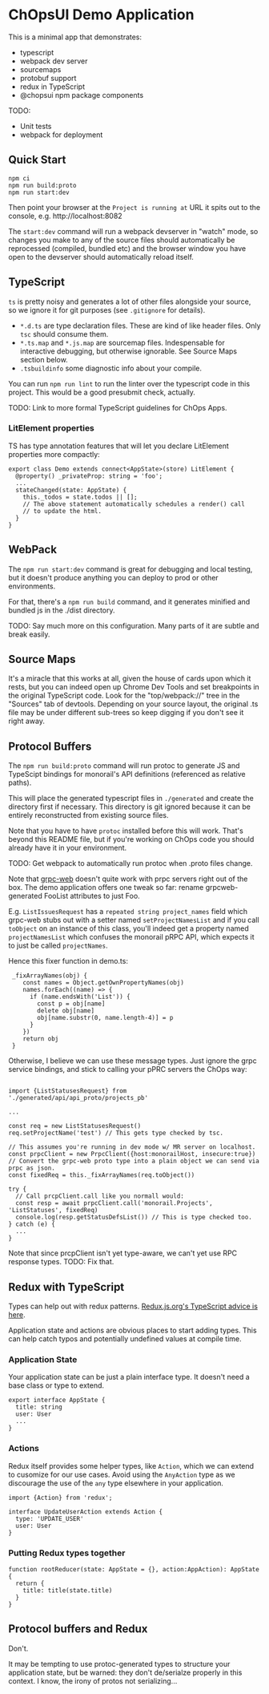 # ChOpsUI Demo Application

This is a minimal app that demonstrates:
- typescript
- webpack dev server
- sourcemaps
- protobuf support
- redux in TypeScript
- @chopsui npm package components

TODO:
- Unit tests
- webpack for deployment

## Quick Start
```
npm ci
npm run build:proto
npm run start:dev
```

Then point your browser at the `Project is running at` URL it spits out to the console, e.g. http://localhost:8082

The `start:dev` command will run a webpack devserver in "watch" mode, so changes you
make to any of the source files should automatically be reprocessed (compiled, bundled etc)
and the browser window you have open to the devserver should automatically reload itself.

## TypeScript

`ts` is pretty noisy and generates a lot of other files alongside your source, so we ignore it for git purposes (see `.gitignore` for details).

- `*.d.ts` are type declaration files. These are kind of like header files. Only `tsc` should consume them.
- `*.ts.map` and `*.js.map` are sourcemap files. Indespensable for interactive debugging, but otherwise ignorable. See Source Maps section below.
- `.tsbuildinfo` some diagnostic info about your compile.

You can run `npm run lint` to run the linter over the typescript code in this project.
This would be a good presubmit check, actually.

TODO: Link to more formal TypeScript guidelines for ChOps Apps.

### LitElement properties

TS has type annotation features that will let you declare LitElement properties
more compactly:

```
export class Demo extends connect<AppState>(store) LitElement {
  @property() _privateProp: string = 'foo';
  ...
  stateChanged(state: AppState) {
    this._todos = state.todos || [];
    // The above statement automatically schedules a render() call
    // to update the html.
  }
}
```

## WebPack

The `npm run start:dev` command is great for debugging and local testing, but it doesn't produce anything you can deploy to prod or other environments.

For that, there's a `npm run build` command, and it generates minified and bundled js in the ./dist directory.

TODO: Say much more on this configuration.  Many parts of it are subtle and break easily.

## Source Maps

It's a miracle that this works at all, given the house of cards upon which it rests, but you can indeed open up Chrome Dev Tools and set breakpoints
in the original TypeScript code.  Look for the "top/webpack://" tree in the "Sources" tab of devtools. Depending on your source layout, the original
.ts file may be under different sub-trees so keep digging if you don't see it right away.

## Protocol Buffers

The `npm run build:proto` command will run protoc to generate JS and TypeScipt bindings for
monorail's API definitions (referenced as relative paths).

This will place the generated typescript files in `./generated` and create the directory first if
necessary. This directory is git ignored because it can be entirely reconstructed from
existing source files.

Note that you have to have `protoc` installed before this will work. That's beyond this README
file, but if you're working on ChOps code you should already have it in your environment.

TODO: Get webpack to automatically run protoc when .proto files change.

Note that [grpc-web]() doesn't quite work with prpc servers right out of the box.  The demo
application offers one tweak so far: rename grpcweb-generated FooList attributes to just Foo.

E.g. `ListIssuesRequest` has a `repeated string project_names` field
which grpc-web stubs out with a setter named `setProjectNamesList` and if you call `toObject` on an
instance of this class, you'll indeed get a property named `projectNamesList` which confuses the monorail
pRPC API, which expects it to just be called `projectNames`.

Hence this fixer function in demo.ts:

```
 _fixArrayNames(obj) {
    const names = Object.getOwnPropertyNames(obj)
    names.forEach((name) => {
      if (name.endsWith('List')) {
        const p = obj[name]
        delete obj[name]
        obj[name.substr(0, name.length-4)] = p
      }
    })
    return obj
 }
```
Otherwise, I believe we can use these message types.  Just ignore the grpc service bindings,
and stick to calling your pPRC servers the ChOps way:

```

import {ListStatusesRequest} from './generated/api/api_proto/projects_pb'

...

const req = new ListStatusesRequest()
req.setProjectName('test') // This gets type checked by tsc.

// This assumes you're running in dev mode w/ MR server on localhost.
const prpcClient = new PrpcClient({host:monorailHost, insecure:true})
// Convert the grpc-web proto type into a plain object we can send via prpc as json.
const fixedReq = this._fixArrayNames(req.toObject())

try {
  // Call prcpClient.call like you normall would:
  const resp = await prpcClient.call('monorail.Projects', 'ListStatuses', fixedReq)
  console.log(resp.getStatusDefsList()) // This is type checked too.
} catch (e) {
  ...
}
```

Note that since prcpClient isn't yet type-aware, we can't yet use RPC response types.
TODO: Fix that.

## Redux with TypeScript

Types can help out with redux patterns. [Redux.js.org's TypeScript advice is here](https://redux.js.org/recipes/usage-with-typescript).

Application state and actions are obvious places to start adding types.
This can help catch typos and potentially undefined values at compile time.

### Application State

Your application state can be just a plain interface type.  It doesn't
need a base class or type to extend.

```
export interface AppState {
  title: string
  user: User
  ...
}
```

### Actions

Redux itself provides some helper types, like `Action`, which
we can extend to cusomize for our use cases. Avoid using the
`AnyAction` type as we discourage the use of the `any` type elsewhere
in your application.

```
import {Action} from 'redux';

interface UpdateUserAction extends Action {
  type: 'UPDATE_USER'
  user: User
}
```

### Putting Redux types together

```
function rootReducer(state: AppState = {}, action:AppAction): AppState {
  return {
    title: title(state.title)
  }
}
```

## Protocol buffers and Redux

Don't.

It may be tempting to use protoc-generated types to structure your
application state, but be warned: they don't de/serialze properly in this
context. I know, the irony of protos not serializing...


